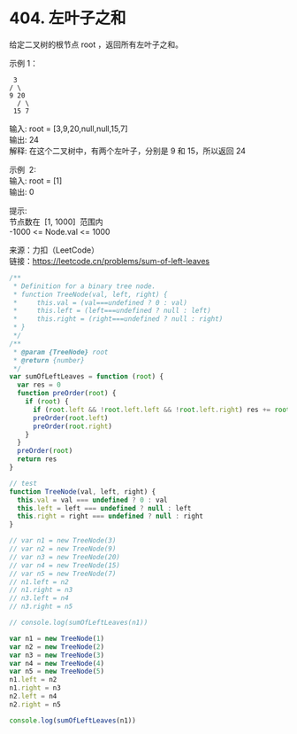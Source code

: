 # 404. 左叶子之和

给定二叉树的根节点 root ，返回所有左叶子之和。

示例 1：

     3
    / \
    9 20
      / \
     15 7

输入: root = [3,9,20,null,null,15,7]  
输出: 24  
解释: 在这个二叉树中，有两个左叶子，分别是 9 和 15，所以返回 24

示例  2:  
输入: root = [1]  
输出: 0

提示:  
节点数在  [1, 1000]  范围内  
-1000 <= Node.val <= 1000

来源：力扣（LeetCode）  
链接：https://leetcode.cn/problems/sum-of-left-leaves

```javascript
/**
 * Definition for a binary tree node.
 * function TreeNode(val, left, right) {
 *     this.val = (val===undefined ? 0 : val)
 *     this.left = (left===undefined ? null : left)
 *     this.right = (right===undefined ? null : right)
 * }
 */
/**
 * @param {TreeNode} root
 * @return {number}
 */
var sumOfLeftLeaves = function (root) {
  var res = 0
  function preOrder(root) {
    if (root) {
      if (root.left && !root.left.left && !root.left.right) res += root.left.val
      preOrder(root.left)
      preOrder(root.right)
    }
  }
  preOrder(root)
  return res
}

// test
function TreeNode(val, left, right) {
  this.val = val === undefined ? 0 : val
  this.left = left === undefined ? null : left
  this.right = right === undefined ? null : right
}

// var n1 = new TreeNode(3)
// var n2 = new TreeNode(9)
// var n3 = new TreeNode(20)
// var n4 = new TreeNode(15)
// var n5 = new TreeNode(7)
// n1.left = n2
// n1.right = n3
// n3.left = n4
// n3.right = n5

// console.log(sumOfLeftLeaves(n1))

var n1 = new TreeNode(1)
var n2 = new TreeNode(2)
var n3 = new TreeNode(3)
var n4 = new TreeNode(4)
var n5 = new TreeNode(5)
n1.left = n2
n1.right = n3
n2.left = n4
n2.right = n5

console.log(sumOfLeftLeaves(n1))
```
